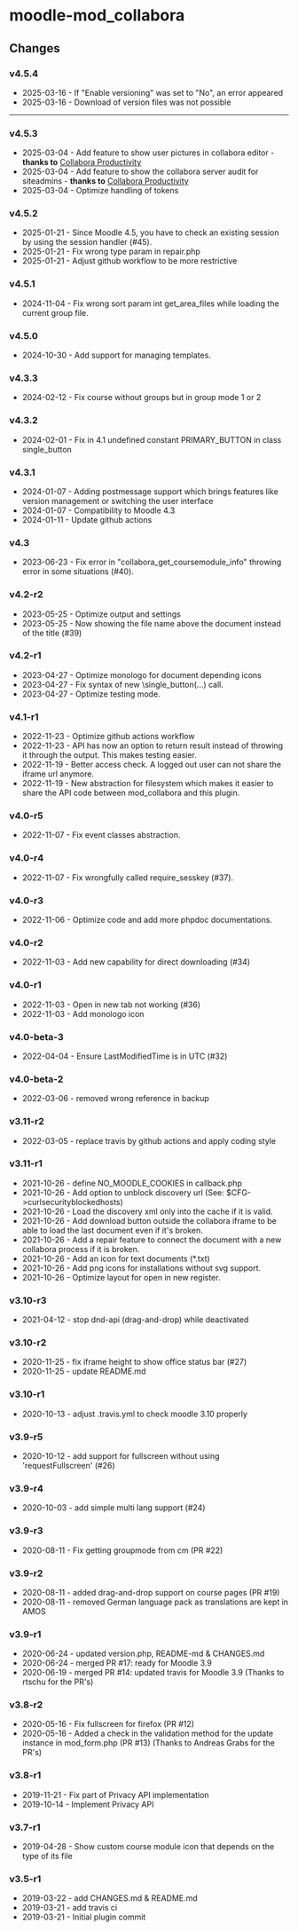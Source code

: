 moodle-mod_collabora
====================

Changes
-------
### v4.5.4
* 2025-03-16 -  If "Enable versioning" was set to "No", an error appeared
* 2025-03-16 -  Download of version files was not possible

-------
### v4.5.3
* 2025-03-04 -  Add feature to show user pictures in collabora editor - **thanks to** [Collabora Productivity](https://www.collaboraonline.com)
* 2025-03-04 -  Add feature to show the collabora server audit for siteadmins - **thanks to** [Collabora Productivity](https://www.collaboraonline.com)
* 2025-03-04 -  Optimize handling of tokens

### v4.5.2
* 2025-01-21 -  Since Moodle 4.5, you have to check an existing session by using the session handler (#45).
* 2025-01-21 -  Fix wrong type param in repair.php
* 2025-01-21 -  Adjust github workflow to be more restrictive

### v4.5.1
* 2024-11-04 -  Fix wrong sort param int get_area_files while loading the current group file.

### v4.5.0
* 2024-10-30 -  Add support for managing templates.

### v4.3.3
* 2024-02-12 -  Fix course without groups but in group mode 1 or 2

### v4.3.2
* 2024-02-01 -  Fix in 4.1 undefined constant PRIMARY_BUTTON in class single_button

### v4.3.1
* 2024-01-07 -  Adding postmessage support which brings features like version management or switching the user interface
* 2024-01-07 -  Compatibility to Moodle 4.3
* 2024-01-11 -  Update github actions

### v4.3

* 2023-06-23 -  Fix error in "collabora_get_coursemodule_info" throwing error in some situations (#40).

### v4.2-r2

* 2023-05-25 -  Optimize output and settings
* 2023-05-25 -  Now showing the file name above the document instead of the title (#39)

### v4.2-r1

* 2023-04-27 -  Optimize monologo for document depending icons
* 2023-04-27 -  Fix syntax of new \single_button(...) call.
* 2023-04-27 -  Optimize testing mode.

### v4.1-r1

* 2022-11-23 -  Optimize github actions workflow
* 2022-11-23 -  API has now an option to return result instead of throwing it through the output. This makes testing easier.
* 2022-11-19 -  Better access check. A logged out user can not share the iframe url anymore.
* 2022-11-19 -  New abstraction for filesystem which makes it easier to share the API code between mod_collabora and this plugin.

### v4.0-r5

* 2022-11-07 -  Fix event classes abstraction.

### v4.0-r4

* 2022-11-07 -  Fix wrongfully called require_sesskey (#37).

### v4.0-r3

* 2022-11-06 -  Optimize code and add more phpdoc documentations.

### v4.0-r2

* 2022-11-03 -  Add new capability for direct downloading (#34)

### v4.0-r1

* 2022-11-03 -  Open in new tab not working (#36)
* 2022-11-03 -  Add monologo icon

### v4.0-beta-3

* 2022-04-04 -  Ensure LastModifiedTime is in UTC (#32)

### v4.0-beta-2

* 2022-03-06 - removed wrong reference in backup

### v3.11-r2

* 2022-03-05 - replace travis by github actions and apply coding style

### v3.11-r1

* 2021-10-26 - define NO_MOODLE_COOKIES in callback.php
* 2021-10-26 - Add option to unblock discovery url (See: $CFG->curlsecurityblockedhosts)
* 2021-10-26 - Load the discovery xml only into the cache if it is valid.
* 2021-10-26 - Add download button outside the collabora iframe to be able to load the last document even if it's broken.
* 2021-10-26 - Add a repair feature to connect the document with a new collabora process if it is broken.
* 2021-10-26 - Add an icon for text documents (*.txt)
* 2021-10-26 - Add png icons for installations without svg support.
* 2021-10-26 - Optimize layout for open in new register.

### v3.10-r3

* 2021-04-12 - stop dnd-api (drag-and-drop) while deactivated

### v3.10-r2

* 2020-11-25 - fix iframe height to show office status bar (#27)
* 2020-11-25 - update README.md

### v3.10-r1

* 2020-10-13 - adjust .travis.yml to check moodle 3.10 properly

### v3.9-r5

* 2020-10-12 - add support for fullscreen without using 'requestFullscreen' (#26)

### v3.9-r4

* 2020-10-03 - add simple multi lang support (#24)

### v3.9-r3

* 2020-08-11 - Fix getting groupmode from cm (PR #22)

### v3.9-r2

* 2020-08-11 - added drag-and-drop support on course pages (PR #19)
* 2020-08-11 - removed German language pack as translations are kept in AMOS

### v3.9-r1

* 2020-06-24 - updated version.php, README-md & CHANGES.md
* 2020-06-24 - merged PR #17: ready for Moodle 3.9
* 2020-06-19 - merged PR #14: updated travis for Moodle 3.9 (Thanks to rtschu for the PR's)

### v3.8-r2

* 2020-05-16 - Fix fullscreen for firefox (PR #12)
* 2020-05-16 - Added a check in the validation method for the update instance in mod_form.php (PR #13)
  (Thanks to Andreas Grabs for the PR's)

### v3.8-r1

* 2019-11-21 - Fix part of Privacy API implementation
* 2019-10-14 - Implement Privacy API

### v3.7-r1

* 2019-04-28 - Show custom course module icon that depends on the type of its file

### v3.5-r1

* 2019-03-22 - add CHANGES.md & README.md
* 2019-03-21 - add travis ci
* 2019-03-21 - Initial plugin commit
